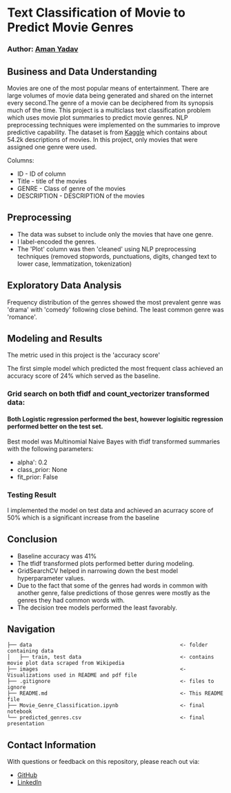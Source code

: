 # Text Classification of Movie to Predict Movie Genres

### Author: [Aman Yadav](https://github.com/amnydv17)

## Business and Data Understanding

Movies are one of the most popular means of entertainment. There are large volumes of movie data being generated and shared on the internet every second.The genre of a movie can be deciphered from its synopsis much of the time. This project is a multiclass text classification problem which uses movie plot summaries to predict movie genres. NLP preprocessing techniques were implemented on the summaries to improve predictive capability. The dataset is from [Kaggle](https://www.kaggle.com/datasets/hijest/genre-classification-dataset-imdb) which contains about 54.2k  descriptions of movies. In this project, only movies that were assigned one genre were used.

Columns:
* ID - ID of column
* Title - title of the movies
* GENRE - Class of genre of the movies
* DESCRIPTION - DESCRIPTION of the movies


## Preprocessing

- The data was subset to include only the movies that have one genre. 
- I label-encoded the genres. 
- The 'Plot' column was then 'cleaned' using NLP preprocessing techniques (removed stopwords, punctuations, digits, changed text to lower case, lemmatization, tokenization)

## Exploratory Data Analysis

Frequency distribution of the genres showed the most prevalent genre was 'drama' with 'comedy' following close behind. The least common genre was 'romance'.




## Modeling and Results

The metric used in this project is the 'accuracy score'

The first simple model which predicted the most frequent class achieved an accuracy score of 24% which served as the baseline.

### Grid search on both tfidf and count_vectorizer transformed data:
#### Both Logistic regression performed the best, however logisitic regression performed better on the test set.
Best model was Multinomial Naive Bayes with tfidf transformed summaries with the following parameters:
* alpha': 0.2
* class_prior: None
* fit_prior: False


### Testing Result

I implemented the model on test data and achieved an acurracy score of 50% which is a significant increase from the baseline


## Conclusion
* Baseline accuracy was 41%
* The tfidf transformed plots performed better during modeling.
* GridSearchCV helped in narrowing down the best model hyperparameter values.
* Due to the fact that some of the genres had words in common with another genre, false predictions of those genres were mostly as the genres they had common words with.
* The decision tree models performed the least favorably.


## Navigation

```
├── data                                                <- folder containing data
│   ├── train, test data                                <- contains movie plot data scraped from Wikipedia
├── images                                              <- Visualizations used in README and pdf file
├── .gitignore                                          <- files to ignore
├── README.md                                           <- This README file
├── Movie_Genre_Classification.ipynb                    <- final notebook
└── predicted_genres.csv                                <- final presentation
```
## Contact Information

With questions or feedback on this repository, please reach out via:
- [GitHub](https://github.com/amnydv17)
- [LinkedIn](https://www.linkedin.com/in/amnyad05/)
 
 
